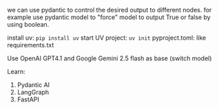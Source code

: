we can use pydantic to control the desired output to different nodes.
for example use pydantic model to "force" model to output True or false by using boolean.

install uv: `pip install uv`
start UV project: `uv init`
pyproject.toml: like requirements.txt



Use OpenAI GPT4.1 and Google Gemini 2.5 flash as base (switch model)


Learn:
1. Pydantic AI
2. LangGraph
3. FastAPI
